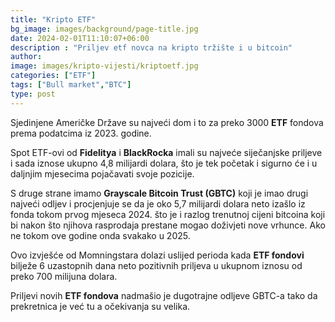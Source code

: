```yaml
---
title: "Kripto ETF"
bg_image: images/background/page-title.jpg
date: 2024-02-01T11:10:07+06:00
description : "Priljev etf novca na kripto tržište i u bitcoin"
author: 
image: images/kripto-vijesti/kriptoetf.jpg
categories: ["ETF"]
tags: ["Bull market","BTC"]
type: post
---
```

Sjedinjene Američke Države su najveći dom i to za preko 3000 **ETF** fondova prema podatcima iz 2023. godine.

Spot ETF-ovi od **Fidelitya** i **BlackRocka** imali su najveće siječanjske priljeve i sada iznose ukupno 4,8 milijardi dolara, što je tek početak i sigurno će i u daljnjim mjesecima pojačavati svoje pozicije.

S druge strane imamo **Grayscale Bitcoin Trust (GBTC)** koji je imao drugi najveći odljev i procjenjuje se da je oko 5,7 milijardi dolara neto izašlo iz fonda tokom prvog mjeseca 2024. što je i razlog trenutnoj cijeni bitcoina koji bi nakon što njihova rasprodaja prestane mogao doživjeti nove vrhunce. Ako ne tokom ove godine onda svakako u 2025.

Ovo izvješće od Momningstara dolazi uslijed perioda kada **ETF fondovi** bilježe 6 uzastopnih dana neto pozitivnih priljeva u ukupnom iznosu od preko 700 milijuna dolara.

Priljevi novih **ETF fondova** nadmašio je dugotrajne odljeve GBTC-a tako da prekretnica je već tu a očekivanja su velika.



